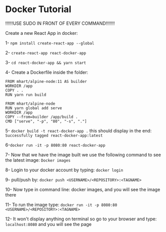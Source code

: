 # Docker Tutorial

!!!!!!USE SUDO IN FRONT OF EVERY COMMAND!!!!!!!

Create a new React App in docker:

1- ```npm install create-react-app --global```

2- ```create-react-app react-docker-app```

3- ```cd react-docker-app && yarn start```

4- Create a Dockerfile inside the folder:
```
FROM mhart/alpine-node:11 AS builder
WORKDIR /app
COPY . .
RUN yarn run build

FROM mhart/alpine-node
RUN yarn global add serve
WORKDIR /app
COPY --from=builder /app/build .
CMD ["serve", "-p", "80", "-s", "."]
```

5- ```docker build -t react-docker-app .```
this should display in the end: ```Successfully tagged react-docker-app:latest```

6-```docker run -it -p 8080:80 react-docker-app```

7- Now that we have the image built we use the following command to see the latest image: ```Docker images```

8- Login to your docker account by typing: ```docker login```

9- pull/push by: ```docker push <USERNAME>/<REPOSITORY>:<TAGNAME> ```

10- Now type in command line: docker images, and you will see the image there

11- To run the image type: ```docker run -it -p 8080:80 <USERNAME>/<REPOSITORY>:<TAGNAME> ```

12- It won't display anything on terminal so go to your browser and type: ```localhost:8080``` and you 
will see the page

